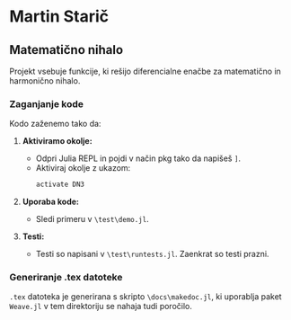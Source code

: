 # Martin Starič

## Matematično nihalo


Projekt vsebuje funkcije, ki rešijo diferencialne enačbe za matematično in harmonično nihalo.

### Zaganjanje kode

Kodo zaženemo tako da:

1. **Aktiviramo okolje:**
   - Odpri Julia REPL in pojdi v način pkg tako da napišeš `]`.
   - Aktiviraj okolje z ukazom:
     ```julia
     activate DN3
     ```

2. **Uporaba kode:**
   - Sledi primeru v `\test\demo.jl`.

3. **Testi:**
    - Testi so napisani v `\test\runtests.jl`. Zaenkrat so testi prazni.

### Generiranje .tex datoteke

`.tex` datoteka je generirana s skripto `\docs\makedoc.jl`, ki uporablja paket `Weave.jl` v tem direktoriju se nahaja tudi poročilo.


